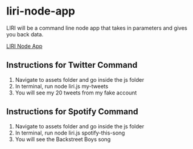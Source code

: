 # liri-node-app
LIRI will be a command line node app that takes in parameters and gives you back data.

[LIRI Node App](https://kimjaydot.github.io/liri-node-app)
## Instructions for Twitter Command
1. Navigate to assets folder and go inside the js folder
2. In terminal, run node liri.js my-tweets
3. You will see my 20 tweets from my fake account

## Instructions for Spotify Command
1. Navigate to assets folder and go inside the js folder
2. In terminal, run node liri.js spotify-this-song
3. You will see the Backstreet Boys song




